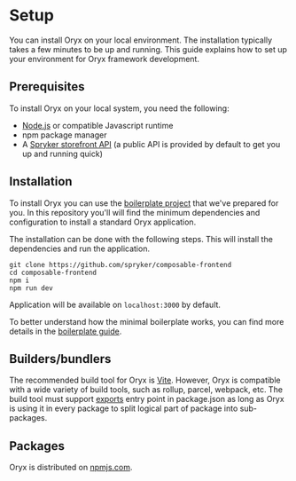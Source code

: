 # Setup

You can install Oryx on your local environment. The installation typically takes a few minutes to be up and running. This guide explains how to set up your environment for Oryx framework development.

## Prerequisites

To install Oryx on your local system, you need the following:

- [Node.js](https://nodejs.org/) or compatible Javascript runtime
- npm package manager
- A [Spryker storefront API](https://docs.spryker.com/docs/scos/dev/glue-api-guides/202204.0/glue-rest-api.html) (a public API is provided by default to get you up and running quick)

## Installation

To install Oryx you can use the [boilerplate project](https://github.com/spryker/composable-frontend) that we've prepared for you. In this repository you'll will find the minimum dependencies and configuration to install a standard Oryx application.

The installation can be done with the following steps. This will install the dependencies and run the application.

```
git clone https://github.com/spryker/composable-frontend
cd composable-frontend
npm i
npm run dev
```

Application will be available on `localhost:3000` by default.

To better understand how the minimal boilerplate works, you can find more details in the [boilerplate guide](./boilerplate.md).

## Builders/bundlers

The recommended build tool for Oryx is [Vite](https://vitejs.dev/). However,  Oryx is compatible with a wide variety of build tools, such as rollup, parcel, webpack, etc.
The build tool must support [exports](https://nodejs.org/api/packages.html#package-entry-points) entry point in package.json as long as Oryx is using it in every package to split logical part of package into sub-packages.

## Packages

Oryx is distributed on [npmjs.com](https://www.npmjs.com/org/spryker-oryx).  
